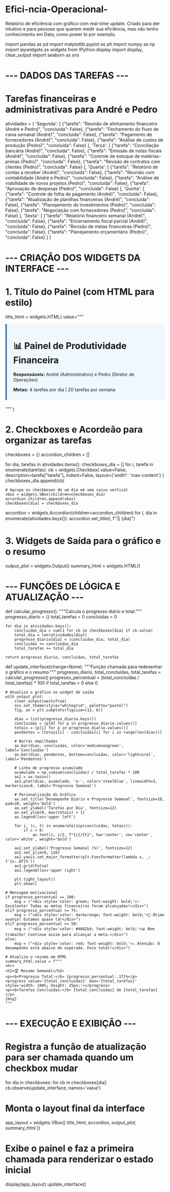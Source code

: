 # Efici-ncia-Operacional-
Relatório de eficiência com gráfico com real-time update. Criado para der intuitivo e para pessoas que querem medir sua eficiência, mas não tenho conhecimento em Data, como power bi por exemplo.

import pandas as pd
import matplotlib.pyplot as plt
import numpy as np
import ipywidgets as widgets
from IPython.display import display, clear_output
import seaborn as sns

# --- DADOS DAS TAREFAS ---
# Tarefas financeiras e administrativas para André e Pedro
atividades = {
    'Segunda': [
        {"tarefa": "Reunião de alinhamento financeiro (André e Pedro)", "concluida": False},
        {"tarefa": "Fechamento do fluxo de caixa semanal (André)", "concluida": False},
        {"tarefa": "Pagamento de fornecedores (André)", "concluida": False},
        {"tarefa": "Análise de custos de produção (Pedro)", "concluida": False}
    ],
    'Terça': [
        {"tarefa": "Conciliação bancária (André)", "concluida": False},
        {"tarefa": "Emissão de notas fiscais (André)", "concluida": False},
        {"tarefa": "Controle de estoque de matérias-primas (Pedro)", "concluida": False},
        {"tarefa": "Revisão de contratos com clientes (Pedro)", "concluida": False}
    ],
    'Quarta': [
        {"tarefa": "Relatório de contas a receber (André)", "concluida": False},
        {"tarefa": "Reunião com contabilidade (André e Pedro)", "concluida": False},
        {"tarefa": "Análise de viabilidade de novos projetos (Pedro)", "concluida": False},
        {"tarefa": "Aprovação de despesas (Pedro)", "concluida": False}
    ],
    'Quinta': [
        {"tarefa": "Controle de folha de pagamento (André)", "concluida": False},
        {"tarefa": "Atualização de planilhas financeiras (André)", "concluida": False},
        {"tarefa": "Planejamento de investimentos (Pedro)", "concluida": False},
        {"tarefa": "Negociação com fornecedores (Pedro)", "concluida": False}
    ],
    'Sexta': [
        {"tarefa": "Relatório financeiro semanal (André)", "concluida": False},
        {"tarefa": "Encerramento fiscal parcial (André)", "concluida": False},
        {"tarefa": "Revisão de metas financeiras (Pedro)", "concluida": False},
        {"tarefa": "Planejamento orçamentário (Pedro)", "concluida": False}
    ]
}

# --- CRIAÇÃO DOS WIDGETS DA INTERFACE ---

# 1. Título do Painel (com HTML para estilo)
title_html = widgets.HTML(
    value="""
    <style>
        .title-container {
            background-color: #f0f8ff;
            border-left: 5px solid #4682b4;
            padding: 10px 20px;
            margin-bottom: 20px;
        }
    </style>
    <div class="title-container">
        <h1>📊 Painel de Produtividade Financeira</h1>
        <p><b>Responsáveis:</b> André (Administrativo) e Pedro (Diretor de Operações)</p>
        <p><b>Metas:</b> 4 tarefas por dia | 20 tarefas por semana</p>
    </div>
    """
)

# 2. Checkboxes e Acordeão para organizar as tarefas
checkboxes = {}
accordion_children = []

for dia, tarefas in atividades.items():
    checkboxes_dia = []
    for i, tarefa in enumerate(tarefas):
        cb = widgets.Checkbox(
            value=False,
            description=tarefa["tarefa"],
            indent=False,
            layout={'width': 'max-content'}
        )
        checkboxes_dia.append(cb)
    
    # Agrupa os checkboxes de um dia em uma caixa vertical
    vbox = widgets.VBox(children=checkboxes_dia)
    accordion_children.append(vbox)
    checkboxes[dia] = checkboxes_dia

accordion = widgets.Accordion(children=accordion_children)
for i, dia in enumerate(atividades.keys()):
    accordion.set_title(i, f"🗓️ {dia}")

# 3. Widgets de Saída para o gráfico e o resumo
output_plot = widgets.Output()
summary_html = widgets.HTML()


# --- FUNÇÕES DE LÓGICA E ATUALIZAÇÃO ---

def calcular_progresso():
    """Calcula o progresso diário e total."""
    progresso_diario = {}
    total_tarefas = 0
    concluidas = 0
    
    for dia in atividades.keys():
        concluidas_dia = sum(1 for cb in checkboxes[dia] if cb.value)
        total_dia = len(atividades[dia])
        progresso_diario[dia] = (concluidas_dia, total_dia)
        concluidas += concluidas_dia
        total_tarefas += total_dia
    
    return progresso_diario, concluidas, total_tarefas

def update_interface(change=None):
    """Função chamada para redesenhar o gráfico e o resumo."""
    progresso_diario, total_concluidas, total_tarefas = calcular_progresso()
    progresso_percentual = (total_concluidas / total_tarefas) * 100 if total_tarefas > 0 else 0

    # Atualiza o gráfico no widget de saída
    with output_plot:
        clear_output(wait=True)
        sns.set_theme(style="whitegrid", palette="pastel")
        fig, ax = plt.subplots(figsize=(12, 6))
        
        dias = list(progresso_diario.keys())
        concluidas = [p[0] for p in progresso_diario.values()]
        totais = [p[1] for p in progresso_diario.values()]
        pendentes = [totais[i] - concluidas[i] for i in range(len(dias))]
        
        # Barras empilhadas
        ax.bar(dias, concluidas, color='mediumseagreen', label='Concluídas')
        ax.bar(dias, pendentes, bottom=concluidas, color='lightcoral', label='Pendentes')
        
        # Linha de progresso acumulado
        acumulado = np.cumsum(concluidas) / total_tarefas * 100
        ax2 = ax.twinx()
        ax2.plot(dias, acumulado, 'o-', color='steelblue', linewidth=3, markersize=8, label='Progresso Semanal')

        # Personalização do Gráfico
        ax.set_title('Desempenho Diário e Progresso Semanal', fontsize=18, pad=20, weight='bold')
        ax.set_ylabel('Tarefas por Dia', fontsize=12)
        ax.set_ylim(0, max(totais) + 1)
        ax.legend(loc='upper left')
        
        for i, (c, t) in enumerate(zip(concluidas, totais)):
            if c > 0:
                ax.text(i, c/2, f"{c}/{t}", ha='center', va='center', color='white', weight='bold')

        ax2.set_ylabel('Progresso Semanal (%)', fontsize=12)
        ax2.set_ylim(0, 110)
        ax2.yaxis.set_major_formatter(plt.FuncFormatter(lambda x, _: f'{x:.0f}%'))
        ax2.grid(False)
        ax2.legend(loc='upper right')
        
        plt.tight_layout()
        plt.show()

    # Mensagem motivacional
    if progresso_percentual == 100:
        msg = ("<div style='color: green; font-weight: bold;'>✅ Excelente! Todas as metas financeiras foram alcançadas!</div>")
    elif progresso_percentual >= 75:
        msg = ("<div style='color: darkorange; font-weight: bold;'>🚀 Ótimo avanço! Estamos quase lá!</div>")
    elif progresso_percentual >= 50:
        msg = ("<div style='color: #4682b4; font-weight: bold;'>📊 Bom trabalho! Continue assim para alcançar a meta.</div>")
    else:
        msg = ("<div style='color: red; font-weight: bold;'>⚠️ Atenção: O desempenho está abaixo do esperado. Foco total!</div>")

    # Atualiza o resumo em HTML
    summary_html.value = f"""
    <hr>
    <h2>🏆 Resumo Semanal</h2>
    <p><b>Progresso Total:</b> {progresso_percentual:.1f}%</p>
    <progress value='{total_concluidas}' max='{total_tarefas}' style='width: 100%; height: 25px;'></progress>
    <p><b>Tarefas Concluídas:</b> {total_concluidas} de {total_tarefas}</p>
    {msg}
    """

# --- EXECUÇÃO E EXIBIÇÃO ---

# Registra a função de atualização para ser chamada quando um checkbox mudar
for dia in checkboxes:
    for cb in checkboxes[dia]:
        cb.observe(update_interface, names='value')

# Monta o layout final da interface
app_layout = widgets.VBox([
    title_html,
    accordion,
    output_plot,
    summary_html
])

# Exibe o painel e faz a primeira chamada para renderizar o estado inicial
display(app_layout)
update_interface()